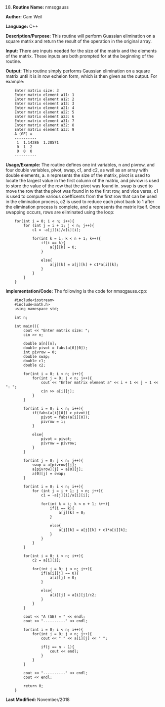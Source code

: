 18. **Routine Name:**           nmsqgauss

   **Author:** Cam Weil

   **Language:** C++

   **Description/Purpose:** This routine will perform Guassian elimination on a square matrix and return the result of the operation in the original array.
   
   **Input:** There are inputs needed for the size of the matrix and the elements of the matrix. These inputs are both prompted for at the beginning of the routine.

   **Output:** This routine simply performs Gaussian elimination on a square matrix until it is in row echelon form, which is then given as the output. For example:
   
        Enter matrix size: 3
        Enter matrix element a11: 1
        Enter matrix element a12: 2
        Enter matrix element a13: 3
        Enter matrix element a21: 4
        Enter matrix element a22: 5
        Enter matrix element a23: 6
        Enter matrix element a31: 7
        Enter matrix element a32: 8
        Enter matrix element a33: 9
        A (GE) = 
        ----------
         1  1.14286  1.28571 
         0  1  2 
         0  0  0 
        ----------

   **Usage/Example:** The routine defines one int variables, n and pivrow, and four double variables, pivot, swap, c1, and c2, as well as an array with double elements, a. n represents the size of the matrix, pivot is used to locate the largest value in the first column of the matrix, and pivrow is used to store the value of the row that the pivot was found in. swap is used to move the row that the pivot was found in to the first row, and vice versa, c1 is used to compute various coefficents from the first row that can be used in the elimination process, c2 is used to reduce each pivot back to 1 after the elimination process is complete, and a represents the matrix itself. Once swapping occurs, rows are eliminated using the loop:
   
        for(int i = 0; i < n; i++){
            for (int j = i + 1; j < n; j++){
                c1 = -a[j][i]/a[i][i];

                for(int k = i; k < n + 1; k++){
                    if(i == k){
                        a[j][k] = 0;
                    }

                    else{
                        a[j][k] = a[j][k] + c1*a[i][k];
                    }
                }
            }
        }

   **Implementation/Code:** The following is the code for nmsqgauss.cpp:

        #include<iostream>
        #include<math.h>
        using namespace std;

        int n;

        int main(){
            cout << "Enter matrix size: ";
            cin >> n;

            double a[n][n];
            double pivot = fabs(a[0][0]);
            int pivrow = 0;
            double swap;
            double c1;
            double c2;

            for(int i = 0; i < n; i++){
                for(int j = 0; j < n; j++){
                    cout << "Enter matrix element a" << i + 1 << j + 1 << ": ";
                    cin >> a[i][j];
                }
            }

            for(int i = 0; i < n; i++){
                if(fabs(a[i][0]) > pivot){
                    pivot = fabs(a[i][0]);
                    pivrow = i;
                }

                else{
                    pivot = pivot;
                    pivrow = pivrow;
                }
            }

            for(int j = 0; j < n; j++){
                swap = a[pivrow][j];
                a[pivrow][j] = a[0][j];
                a[0][j] = swap;
            }

            for(int i = 0; i < n; i++){
                for (int j = i + 1; j < n; j++){
                    c1 = -a[j][i]/a[i][i];

                    for(int k = i; k < n + 1; k++){
                        if(i == k){
                            a[j][k] = 0;
                        }

                        else{
                            a[j][k] = a[j][k] + c1*a[i][k];
                        }
                    }
                }
            }

            for(int i = 0; i < n; i++){
                c2 = a[i][i];

                for(int j = 0; j < n; j++){
                    if(a[i][j] == 0){
                        a[i][j] = 0;
                    }

                    else{
                        a[i][j] = a[i][j]/c2;
                    }
                }
            }

            cout << "A (GE) = " << endl;
            cout << "----------" << endl;

            for(int i = 0; i < n; i++){
                for(int j = 0; j < n; j++){
                    cout << " " << a[i][j] << " ";

                    if(j == n - 1){
                        cout << endl;
                    }
                }
            }

            cout << "----------" << endl;
            cout << endl;

            return 0;
        }

   **Last Modified:** November/2018
